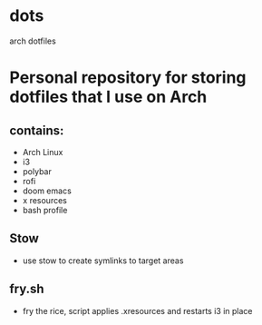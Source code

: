 # dots
arch dotfiles

# Personal repository for storing dotfiles that I use on Arch
## contains:
- Arch Linux
- i3
- polybar
- rofi
- doom emacs
- x resources
- bash profile

## Stow
- use stow to create symlinks to target areas

## fry.sh
- fry the rice, script applies .xresources and restarts i3 in place
